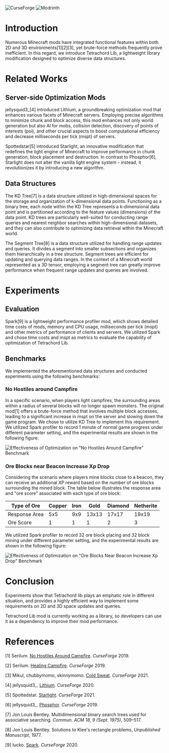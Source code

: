 ![CurseForge](http://cf.way2muchnoise.eu/980149.svg)
![Modrinth](https://img.shields.io/modrinth/dt/tetrachord-lib?logo=modrinth&style=flat&color=242629&labelColor=5ca424&logoColor=1c1c1c)

# Introduction

Numerous Minecraft mods have integrated functional features within both 2D and 3D environments[1][2][3], yet brute-force methods frequently prove inefficient. In this regard, we introduce Tetrachord Lib, a lightweight library modification designed to optimize diverse data structures.

# Related Works

## Server-side Optimization Mods

jellysquid3_[4] introduced Lithium, a groundbreaking optimization mod that enhances various facets of Minecraft servers. Employing precise algorithms to minimize chunk and block access, this mod enhances not only world generation but also AI for mobs, collision detection, discovery of points of interests (poi), and other crucial aspects to boost computational efficiency and decrease milliseconds per tick (mspt) of servers.

Spottedstar[5] introduced Starlight, an innovative modification that redefines the light engine of Minecraft to improve performance in chunk generation, block placement and destruction. In contrast to Phosphor[6], Starlight does not alter the vanilla light engine system - instead, it revolutionizes it by introducing a new algorithm.

## Data Structures

The KD Tree[7] is a data structure utilized in high-dimensional spaces for the storage and organization of k-dimensional data points. Functioning as a binary tree, each node within the KD Tree represents a k-dimensional data point and is partitioned according to the feature values (dimensions) of the data point. KD trees are particularly well-suited for conducting range queries and nearest neighbor searches within high-dimensional datasets, and they can also contribute to optimizing data retrieval within the Minecraft world.

The Segment Tree[8] is a data structure utilized for handling range updates and queries. It divides a segment into smaller subsections and organizes them hierarchically in a tree structure. Segment trees are efficient for updating and querying data ranges. In the context of a Minecraft world represented as a 3D tensor, employing a segment tree can greatly improve performance when frequent range updates and queries are involved.

# Experiments

## Evaluation

Spark[9] is a lightweight performance profiler mod, which shows detailed time costs of mods, memory and CPU usage, milliseconds per tick (mspt) and other metrics of performance of clients and servers. We utilized Spark and chose time costs and mspt as metrics to evaluate the capability of optimization of Tetrachord Lib.

## Benchmarks

We implemented the aforementioned data structures and conducted experiments using the following benchmarks:

### No Hostiles around Campfire

In a specific scenario, when players light campfires, the surrounding areas within a radius of several blocks will no longer spawn monsters. The original mod[1] offers a brute-force method that involves multiple block accesses, leading to a significant increase in mspt on the server and slowing down the game program. We chose to utilize KD Tree to implement this requirement. We utilized Spark profiler to record 1 minute of normal game progress under different parameter setting, and the experimental results are shown in the following figure:

![Effectiveness of Optimization on "No Hostiles Around Campfire" Benchmark](https://media.forgecdn.net/attachments/815/341/figure_1.png)

### Ore Blocks near Beacon Increase Xp Drop

Considering the scenario where players mine blocks close to a beacon, they can receive an additional XP reward based on the number of ore blocks surrounding the mined block. The table below illustrates the response area and "ore score" associated with each type of ore block:

Type of Ore | Copper | Iron | Gold | Diamond | Netherite
----|----|----|----|----|----
Response Area | 5x5 | 9x9 | 13x13 | 17x17 | 19x19
Ore Score | 1 | 1 | 1 | 2 | 3

We utilized Spark profiler to record 32 ore block placing and 32 block mining under different parameter setting, and the experimental results are shown in the following figure:

![Effectiveness of Optimization on "Ore Blocks Near Beacon Increase Xp Drop" Benchmark](https://media.forgecdn.net/attachments/815/342/figure_2.png)

# Conclusion

Experiments show that Tetrachord lib plays an emphatic role in different situation, and provides a highly efficient way to implement some requirements on 2D and 3D space updates and queries.

Tetrachord Lib mod is currently working as a library, so developers can use it as a dependency to improve their mod performance.

# References

[1] Serilum. [No Hostiles Around Campfire](https://legacy.curseforge.com/minecraft/mc-mods/no-hostiles-around-campfire). *CurseForge* 2019.

[2] Serilum. [Healing Campfire](https://legacy.curseforge.com/minecraft/mc-mods/healing-campfire). *CurseForge* 2019.

[3] Mikul, chubbymomo, skinnymomo. [Cold Sweat](https://legacy.curseforge.com/minecraft/mc-mods/cold-sweat). *CurseForge* 2021.

[4] jellysquid3_. [Lithium](https://legacy.curseforge.com/minecraft/mc-mods/lithium-forge). *CurseForge* 2020.

[5] Spottedstar. [Starlight](https://legacy.curseforge.com/minecraft/mc-mods/starlight-forge). *CurseForge* 2021.

[6] jellysquid3_. [Phosphor](https://legacy.curseforge.com/minecraft/mc-mods/phosphor-forge). *CurseForge* 2019.

[7] Jon Louis Bentley. Multidimensional binary search trees used for associative searching. *Commun. ACM 18, 9 (Sept. 1975)*, 509–517.

[8] Jon Louis Bentley. Solutions to Klee's rectangle problems, *Unpublished Manuscript*, 1977.

[9] Iucko. [Spark](https://legacy.curseforge.com/minecraft/mc-mods/spark). *CurseForge* 2020.
